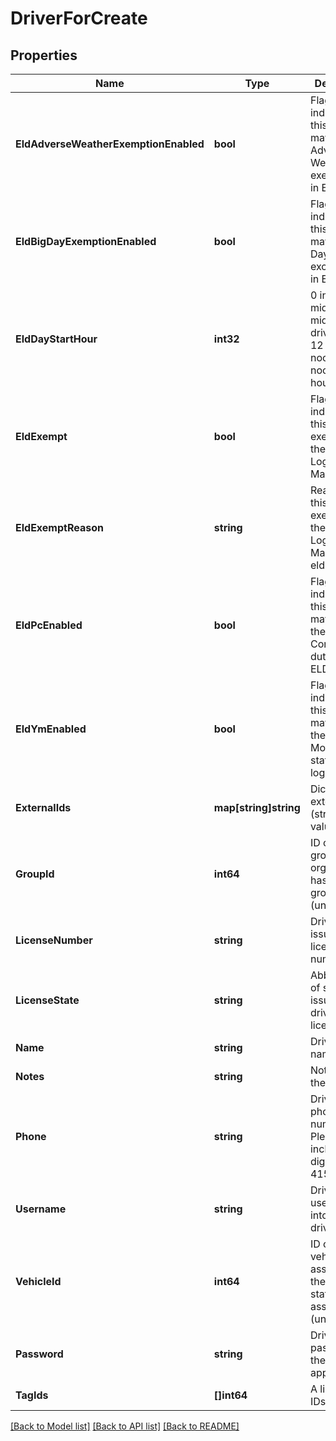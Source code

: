 # DriverForCreate

## Properties
Name | Type | Description | Notes
------------ | ------------- | ------------- | -------------
**EldAdverseWeatherExemptionEnabled** | **bool** | Flag indicating this driver may use Adverse Weather exemptions in ELD logs. | [optional] 
**EldBigDayExemptionEnabled** | **bool** | Flag indicating this driver may use Big Day excemptions in ELD logs. | [optional] 
**EldDayStartHour** | **int32** | 0 indicating midnight-to-midnight ELD driving hours, 12 to indicate noon-to-noon driving hours. | [optional] 
**EldExempt** | **bool** | Flag indicating this driver is exempt from the Electronic Logging Mandate. | [optional] 
**EldExemptReason** | **string** | Reason that this driver is exempt from the Electronic Logging Mandate (see eldExempt). | [optional] 
**EldPcEnabled** | **bool** | Flag indicating this driver may select the Personal Conveyance duty status in ELD logs. | [optional] [default to false]
**EldYmEnabled** | **bool** | Flag indicating this driver may select the Yard Move duty status in ELD logs. | [optional] [default to false]
**ExternalIds** | **map[string]string** | Dictionary of external IDs (string key-value pairs) | [optional] 
**GroupId** | **int64** | ID of the group if the organization has multiple groups (uncommon). | [optional] 
**LicenseNumber** | **string** | Driver&#39;s state issued license number. | [optional] 
**LicenseState** | **string** | Abbreviation of state that issued driver&#39;s license. | [optional] 
**Name** | **string** | Driver&#39;s name. | 
**Notes** | **string** | Notes about the driver. | [optional] 
**Phone** | **string** | Driver&#39;s phone number. Please include only digits, ex. 4157771234 | [optional] 
**Username** | **string** | Driver&#39;s login username into the driver app. | [optional] 
**VehicleId** | **int64** | ID of the vehicle assigned to the driver for static vehicle assignments. (uncommon). | [optional] 
**Password** | **string** | Driver&#39;s password for the driver app. | 
**TagIds** | **[]int64** | A list of tag IDs. | [optional] 

[[Back to Model list]](../README.md#documentation-for-models) [[Back to API list]](../README.md#documentation-for-api-endpoints) [[Back to README]](../README.md)


